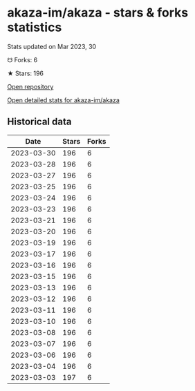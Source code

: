 # akaza-im/akaza - stars & forks statistics

Stats updated on Mar 2023, 30

☋ Forks: 6

★ Stars: 196

[Open repository](https://github.com/akaza-im/akaza)

[Open detailed stats for akaza-im/akaza](https://reviewgithub.com/rep/akaza-im/akaza)

## Historical data
| Date | Stars | Forks |
|------|-------|-------|
| 2023-03-30 | 196 | 6 | 
| 2023-03-28 | 196 | 6 | 
| 2023-03-27 | 196 | 6 | 
| 2023-03-25 | 196 | 6 | 
| 2023-03-24 | 196 | 6 | 
| 2023-03-23 | 196 | 6 | 
| 2023-03-21 | 196 | 6 | 
| 2023-03-20 | 196 | 6 | 
| 2023-03-19 | 196 | 6 | 
| 2023-03-17 | 196 | 6 | 
| 2023-03-16 | 196 | 6 | 
| 2023-03-15 | 196 | 6 | 
| 2023-03-13 | 196 | 6 | 
| 2023-03-12 | 196 | 6 | 
| 2023-03-11 | 196 | 6 | 
| 2023-03-10 | 196 | 6 | 
| 2023-03-08 | 196 | 6 | 
| 2023-03-07 | 196 | 6 | 
| 2023-03-06 | 196 | 6 | 
| 2023-03-04 | 196 | 6 | 
| 2023-03-03 | 197 | 6 | 

